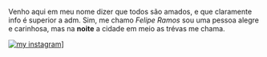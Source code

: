 Venho aqui em meu nome dizer que todos são amados, e que claramente info é superior a adm.
Sim, me chamo *Felipe Ramos* sou uma pessoa alegre e carinhosa, mas na **noite** a cidade em meio as trévas me chama.

[![my instagram](https://www.google.com/imgres?q=itadori%20dando%20joia&imgurl=https%3A%2F%2Fblogger.googleusercontent.com%2Fimg%2Fb%2FR29vZ2xl%2FAVvXsEhXvjeT520Wt9Yyt1fL6xbMt9z4VDDcOg0kFAgpzqotL4GJVHWqXva_P8hHZ6NBG2LznrrE4S3KjvV9TM4e2jnsZtqyJf0s55vOQy4fV7OfxlyquzrxopmfkY4GmsU3oyNtgFZ74YRBfguj%2Fs1280%2FSatoro%2BGojo%2BPersonagens%2Bde%2BJujutsu%2BKaisen.jpg&imgrefurl=https%3A%2F%2Funiversoanimanga.blogspot.com%2F2021%2F02%2Flista-de-personagens-de-jujutsu-kaisen.html&docid=aUbxxd8zAo5EPM&tbnid=Jzm6ePqVaCgO_M&vet=12ahUKEwi2s7mC6KSJAxU0LbkGHUV5KUQQM3oECEYQAA..i&w=1280&h=720&hcb=2&ved=2ahUKEwi2s7mC6KSJAxU0LbkGHUV5KUQQM3oECEYQAA)](https://www.instagram.com/r4mos_fp/)]
